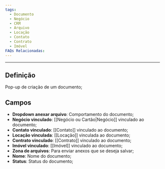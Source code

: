 ```yaml
---
tags:
  - Documento
  - Negócio
  - CRM
  - Arquivo
  - Locação
  - Contato
  - Contrato
  - Imóvel
FAQs Relacionadas:
---
```

---
## Definição

Pop-up de criação de um documento;

## Campos

- **Dropdown anexar arquivo**: Comportamento do documento;
- **Negócio vinculado**: [[Negócio ou Cartão|Negócio]] vinculado ao documento;
- **Contato vinculado**: [[Contato]] vinculado ao documento;
- **Locação vinculada**: [[Locação]] vinculada ao documento;
- **Contrato vinculado**: [[Contrato]] vinculado ao documento;
- **Imóvel vinculado**: [[Imóvel]] vinculado ao documento;
- **Zona de arquivos**: Para enviar anexos que se deseja salvar;
- **Nome**: Nome do documento;
- **Status**: Status do documento;